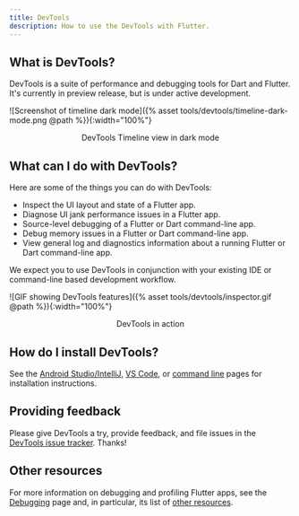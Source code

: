 ```yaml
---
title: DevTools
description: How to use the DevTools with Flutter.
---
```


## What is DevTools?

DevTools is a suite of performance and debugging tools
for Dart and Flutter. It's currently in preview release,
but is under active development.

![Screenshot of timeline dark mode]({% asset tools/devtools/timeline-dark-mode.png @path %}){:width="100%"}
<br><center>DevTools Timeline view in dark mode</center>

## What can I do with DevTools?

Here are some of the things you can do with DevTools:

* Inspect the UI layout and state of a Flutter app.
* Diagnose UI jank performance issues in a Flutter app.
* Source-level debugging of a Flutter or Dart
  command-line app.
* Debug memory issues in a Flutter or Dart
  command-line app.
* View general log and diagnostics information
  about a running Flutter or Dart
  command-line app.

We expect you to use DevTools in conjunction with
your existing IDE or command-line based development workflow.

![GIF showing DevTools features]({% asset tools/devtools/inspector.gif @path %}){:width="100%"}
<br><center>DevTools in action</center>

## How do I install DevTools?

See the [Android Studio/IntelliJ][], [VS Code][], or
[command line][] pages for installation instructions.

## Providing feedback

Please give DevTools a try, provide feedback, and file issues
in the [DevTools issue tracker][]. Thanks!

## Other resources

For more information on debugging and profiling
Flutter apps, see the [Debugging][] page and,
in particular, its list of [other resources][].

[Android Studio/IntelliJ]: /docs/development/tools/devtools/android-studio
[VS Code]: /docs/development/tools/devtools/vscode
[command line]: /docs/development/tools/devtools/cli
[DevTools issue tracker]: {{site.github}}/flutter/devtools/issues
[Debugging]: /docs/testing/debugging
[Other resources]: /docs/testing/debugging#other-resources
